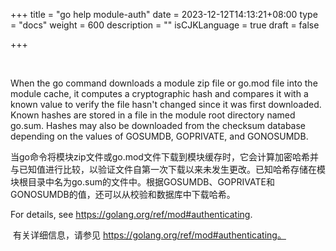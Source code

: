 +++
title = "go help module-auth"
date = 2023-12-12T14:13:21+08:00
type = "docs"
weight = 600
description = ""
isCJKLanguage = true
draft = false

+++

​	

When the go command downloads a module zip file or go.mod file into the module cache, it computes a cryptographic hash and compares it with a known value to verify the file hasn't changed since it was first downloaded. Known hashes are stored in a file in the module root directory named go.sum. Hashes may also be downloaded from the checksum database depending on the values of GOSUMDB, GOPRIVATE, and GONOSUMDB.

​	当go命令将模块zip文件或go.mod文件下载到模块缓存时，它会计算加密哈希并与已知值进行比较，以验证文件自第一次下载以来未发生更改。已知哈希存储在模块根目录中名为go.sum的文件中。根据GOSUMDB、GOPRIVATE和GONOSUMDB的值，还可以从校验和数据库中下载哈希。

For details, see https://golang.org/ref/mod#authenticating.

​	有关详细信息，请参见 https://golang.org/ref/mod#authenticating。
